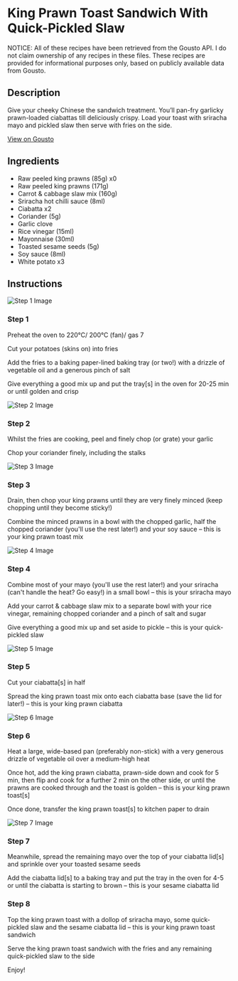 # King Prawn Toast Sandwich With Quick-Pickled Slaw

NOTICE: All of these recipes have been retrieved from the Gousto API. I do not claim ownership of any recipes in these files. These recipes are provided for informational purposes only, based on publicly available data from Gousto.

## Description

Give your cheeky Chinese the sandwich treatment. You’ll pan-fry garlicky prawn-loaded ciabattas till deliciously crispy. Load your toast with sriracha mayo and pickled slaw then serve with fries on the side.

[View on Gousto](https://www.gousto.co.uk/recipes/cookbook/prawn-toast-sandwich-with-fries-and-pickled-slaw)

## Ingredients

- Raw peeled king prawns (85g) x0
- Raw peeled king prawns (171g)
- Carrot & cabbage slaw mix (160g)
- Sriracha hot chilli sauce (8ml)
- Ciabatta x2
- Coriander (5g)
- Garlic clove
- Rice vinegar (15ml)
- Mayonnaise (30ml)
- Toasted sesame seeds (5g)
- Soy sauce (8ml)
- White potato x3

## Instructions

![Step 1 Image](https://production-media.gousto.co.uk/cms/recipe-step-image/step-1-1681478889347-x200.jpg)

### Step 1

Preheat the oven to 220°C/ 200°C (fan)/ gas 7

Cut your potatoes (skins on) into fries

Add the fries to a baking paper-lined baking tray (or two!) with a drizzle of vegetable oil and a generous pinch of salt

Give everything a good mix up and put the tray[s] in the oven for 20-25 min or until golden and crisp

![Step 2 Image](https://production-media.gousto.co.uk/cms/recipe-step-image/step-2-1681478894981-x200.jpg)

### Step 2

Whilst the fries are cooking, peel and finely chop (or grate) your garlic

Chop your coriander finely, including the stalks

![Step 3 Image](https://production-media.gousto.co.uk/cms/recipe-step-image/step-3-1681478898821-x200.jpg)

### Step 3

Drain, then chop your king prawns until they are very finely minced (keep chopping until they become sticky!)

Combine the minced prawns in a bowl with the chopped garlic, half the chopped coriander (you'll use the rest later!) and your soy sauce – this is your king prawn toast mix

![Step 4 Image](https://production-media.gousto.co.uk/cms/recipe-step-image/step-4-1681478903533-x200.jpg)

### Step 4

Combine most of your mayo (you'll use the rest later!) and your sriracha (can't handle the heat? Go easy!) in a small bowl – this is your sriracha mayo

Add your carrot & cabbage slaw mix to a separate bowl with your rice vinegar, remaining chopped coriander and a pinch of salt and sugar

Give everything a good mix up and set aside to pickle – this is your quick-pickled slaw

![Step 5 Image](https://production-media.gousto.co.uk/cms/recipe-step-image/step-5-1681478908187-x200.jpg)

### Step 5

Cut your ciabatta[s] in half

Spread the king prawn toast mix onto each ciabatta base (save the lid for later!) – this is your king prawn ciabatta

![Step 6 Image](https://production-media.gousto.co.uk/cms/recipe-step-image/step-6-1681478918668-x200.jpg)

### Step 6

Heat a large, wide-based pan (preferably non-stick) with a very generous drizzle of vegetable oil over a medium-high heat

Once hot, add the king prawn ciabatta, prawn-side down and cook for 5 min, then flip and cook for a further 2 min on the other side, or until the prawns are cooked through and the toast is golden – this is your king prawn toast[s]

Once done, transfer the king prawn toast[s] to kitchen paper to drain

![Step 7 Image](https://production-media.gousto.co.uk/cms/recipe-step-image/step-7-1681478924412-x200.jpg)

### Step 7

Meanwhile, spread the remaining mayo over the top of your ciabatta lid[s] and sprinkle over your toasted sesame seeds

Add the ciabatta lid[s] to a baking tray and put the tray in the oven for 4-5 or until the ciabatta is starting to brown – this is your sesame ciabatta lid

### Step 8

Top the king prawn toast with a dollop of sriracha mayo, some quick-pickled slaw and the sesame ciabatta lid – this is your king prawn toast sandwich

Serve the king prawn toast sandwich with the fries and any remaining quick-pickled slaw to the side

Enjoy!

